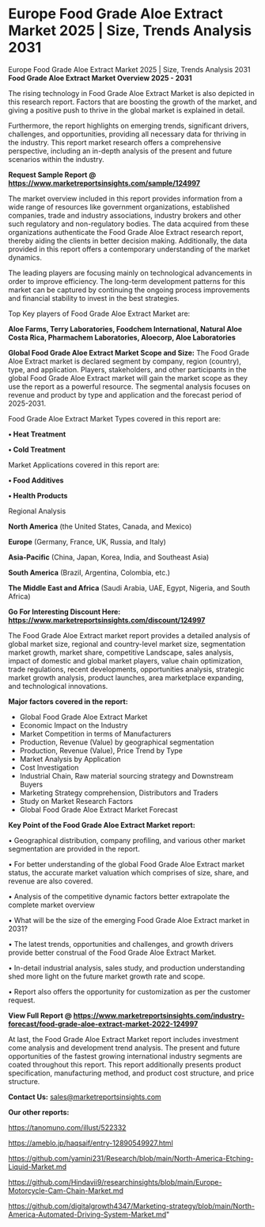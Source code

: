 # Europe Food Grade Aloe Extract Market 2025 | Size, Trends Analysis 2031
Europe Food Grade Aloe Extract Market 2025 | Size, Trends Analysis 2031
<Strong> Food Grade Aloe Extract Market Overview 2025 - 2031</strong>

The rising technology in Food Grade Aloe Extract Market is also depicted in this research report. Factors that are boosting the growth of the market, and giving a positive push to thrive in the global market is explained in detail.

Furthermore, the report highlights on emerging trends, significant drivers, challenges, and opportunities, providing all necessary data for thriving in the industry. This report market research offers a comprehensive perspective, including an in-depth analysis of the present and future scenarios within the industry.

<strong>Request Sample Report @ <a href=https://www.marketreportsinsights.com/sample/124997>https://www.marketreportsinsights.com/sample/124997</a></strong>

The market overview included in this report provides information from a wide range of resources like government organizations, established companies, trade and industry associations, industry brokers and other such regulatory and non-regulatory bodies. The data acquired from these organizations authenticate the Food Grade Aloe Extract research report, thereby aiding the clients in better decision making. Additionally, the data provided in this report offers a contemporary understanding of the market dynamics.

The leading players are focusing mainly on technological advancements in order to improve efficiency. The long-term development patterns for this market can be captured by continuing the ongoing process improvements and financial stability to invest in the best strategies.

Top Key players of Food Grade Aloe Extract Market are:

<strong>Aloe Farms, Terry Laboratories, Foodchem International, Natural Aloe Costa Rica, Pharmachem Laboratories, Aloecorp, Aloe Laboratories</strong>

<strong><b>Global Food Grade Aloe Extract Market Scope and Size:</b></strong>
The Food Grade Aloe Extract market is declared segment by company, region (country), type, and application. Players, stakeholders, and other participants in the global Food Grade Aloe Extract market will gain the market scope as they use the report as a powerful resource. The segmental analysis focuses on revenue and product by type and application and the forecast period of 2025-2031.

Food Grade Aloe Extract Market Types covered in this report are:

<strong>• Heat Treatment

• Cold Treatment</strong>

Market Applications covered in this report are:

<strong>• Food Additives

• Health Products</strong> 

Regional Analysis

<strong>North America</strong> (the United States, Canada, and Mexico)

<strong>Europe</strong> (Germany, France, UK, Russia, and Italy)

<strong>Asia-Pacific</strong> (China, Japan, Korea, India, and Southeast Asia)

<strong>South America</strong> (Brazil, Argentina, Colombia, etc.)

<strong>The Middle East and Africa</strong> (Saudi Arabia, UAE, Egypt, Nigeria, and South Africa)

<strong>Go For Interesting Discount Here: <a href=https://www.marketreportsinsights.com/discount/124997>https://www.marketreportsinsights.com/discount/124997</a></strong>

The Food Grade Aloe Extract market report provides a detailed analysis of global market size, regional and country-level market size, segmentation market growth, market share, competitive Landscape, sales analysis, impact of domestic and global market players, value chain optimization, trade regulations, recent developments, opportunities analysis, strategic market growth analysis, product launches, area marketplace expanding, and technological innovations.

<strong><b>Major factors covered in the report:</b></strong>
<ul>
  <li>Global Food Grade Aloe Extract Market </li>
  <li>Economic Impact on the Industry</li>
  <li>Market Competition in terms of Manufacturers</li>
  <li>Production, Revenue (Value) by geographical segmentation</li>
  <li>Production, Revenue (Value), Price Trend by Type</li>
  <li>Market Analysis by Application</li>
  <li>Cost Investigation</li>
  <li>Industrial Chain, Raw material sourcing strategy and Downstream Buyers</li>
  <li>Marketing Strategy comprehension, Distributors and Traders</li>
  <li>Study on Market Research Factors</li>
  <li>Global Food Grade Aloe Extract Market Forecast</li>
</ul>

<strong><b>Key Point of the Food Grade Aloe Extract Market report:</b></strong>

• Geographical distribution, company profiling, and various other market segmentation are provided in the report.

• For better understanding of the global Food Grade Aloe Extract market status, the accurate market valuation which comprises of size, share, and revenue are also covered.

• Analysis of the competitive dynamic factors better extrapolate the complete market overview

• What will be the size of the emerging Food Grade Aloe Extract market in 2031?

• The latest trends, opportunities and challenges, and growth drivers provide better construal of the Food Grade Aloe Extract Market.

• In-detail industrial analysis, sales study, and production understanding shed more light on the future market growth rate and scope.

• Report also offers the opportunity for customization as per the customer request.

<strong><b>View Full Report @ <a href=https://www.marketreportsinsights.com/industry-forecast/food-grade-aloe-extract-market-2022-124997>https://www.marketreportsinsights.com/industry-forecast/food-grade-aloe-extract-market-2022-124997</a></b></strong>


At last, the Food Grade Aloe Extract Market report includes investment come analysis and development trend analysis. The present and future opportunities of the fastest growing international industry segments are coated throughout this report. This report additionally presents product specification, manufacturing method, and product cost structure, and price structure.

<strong>Contact Us:</strong>
sales@marketreportsinsights.com

<strong>Our other reports:</strong>

<a href=https://tanomuno.com/illust/522332>https://tanomuno.com/illust/522332</a>

<a href=https://ameblo.jp/haqsaif/entry-12890549927.html>https://ameblo.jp/haqsaif/entry-12890549927.html</a>

<a href=https://github.com/yamini231/Research/blob/main/North-America-Etching-Liquid-Market.md>https://github.com/yamini231/Research/blob/main/North-America-Etching-Liquid-Market.md</a>

<a href=https://github.com/Hindavii9/researchinsights/blob/main/Europe-Motorcycle-Cam-Chain-Market.md>https://github.com/Hindavii9/researchinsights/blob/main/Europe-Motorcycle-Cam-Chain-Market.md</a>

<a href=https://github.com/digitalgrowth4347/Marketing-strategy/blob/main/North-America-Automated-Driving-System-Market.md>https://github.com/digitalgrowth4347/Marketing-strategy/blob/main/North-America-Automated-Driving-System-Market.md</a>"
